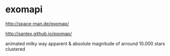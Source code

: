 # exomapi

http://space-man.de/exomap/

http://santex.github.io/exomap/

animated milky way apparent &amp; absolute magnitude of arround 10.000  stars clustered



